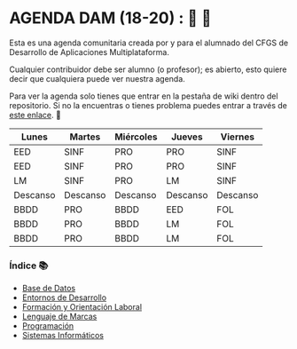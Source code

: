 # AGENDA DAM (18-20) : :notebook_with_decorative_cover:  :pencil:
Esta es una agenda comunitaria creada por y para el alumnado del CFGS de Desarrollo de Aplicaciones Multiplataforma.

Cualquier contribuidor debe ser alumno (o profesor); es abierto, esto quiere decir que cualquiera puede ver nuestra agenda.

Para ver la agenda solo tienes que entrar en la pestaña de wiki dentro del repositorio. Si no la encuentras o tienes problema puedes entrar a través de [este enlace](https://github.com/Jose-Robles/AGENDA_DAM_18-20/wiki). :open_file_folder:

| Lunes  | Martes | Miércoles | Jueves | Viernes |
| ------------- | ------------- | ------------- | ------------- | ------------- |
| EED  | SINF  | PRO  | PRO  | SINF  |
| EED  | SINF  | PRO  | PRO  | SINF  |
| LM  | SINF  | PRO  | LM  | SINF  |
| Descanso  | Descanso  | Descanso  | Descanso  | Descanso  |
| BBDD  | PRO  | BBDD  | EED  | FOL  |
| BBDD  | PRO  | BBDD  | LM  | FOL  |
| BBDD  | PRO  | BBDD  | LM  | FOL  |

### Índice :books:
* [Base de Datos](https://github.com/Jose-Robles/AGENDA_DAM_18-20/wiki/Base-De-Datos)
* [Entornos de Desarrollo](https://github.com/Jose-Robles/AGENDA_DAM_18-20/wiki/Entorno-de-Desarrollo)
* [Formación y Orientación Laboral](https://github.com/Jose-Robles/AGENDA_DAM_18-20/wiki/Formaci%C3%B3n-y-Orientaci%C3%B3n-Laboral)
* [Lenguaje de Marcas](https://github.com/Jose-Robles/AGENDA_DAM_18-20/wiki/Lenguaje-de-Marcas)
* [Programación](https://github.com/Jose-Robles/AGENDA_DAM_18-20/wiki/Programaci%C3%B3n)
* [Sistemas Informáticos](https://github.com/Jose-Robles/AGENDA_DAM_18-20/wiki/Sistemas-Inform%C3%A1ticos)
